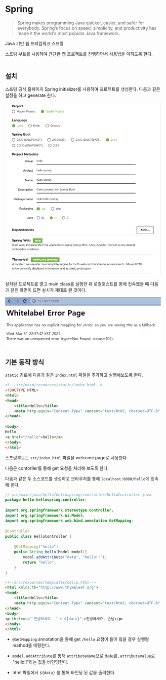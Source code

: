 # Spring
> Spring makes programming Java quicker, easier, and safer for everybody. Spring’s focus on speed, simplicity, and productivity has made it the world's most popular Java framework.

Java 기반 웹 프레임워크 스프링  

스프링 부트를 사용하여 간단한 웹 프로젝트를 진행하면서 사용법을 익히도록 한다.  
<br/>
## 설치
스프링 공식 홈페이지 Spring initializer를 사용하여 프로젝트를 생성한다. 다음과 같은 설정을 하고 generate 한다.


![spring_initializer](./img/spring_initializer.PNG)  
<br/>
설치된 프로젝트를 열고 main class를 실행한 뒤 로컬호스트를 통해 접속했을 때 다음과 같은 화면이 뜨면 설치가 제대로 된 것이다.

![spring_main](./img/spring_main.PNG)  

## 기본 동작 방식
`static` 경로에 다음과 같은 `index.html` 파일을 추가하고 실행해보도록 한다.
``` html
<!-- src/main/resources/static/index.html-->
<!DOCTYPE HTML>
<html>
<head>
    <title>Hello</title>
    <meta http-equiv="Content-Type" content="text/html; charset=UTF-8" />
</head>

<body>
Hello
<a href="/hello">hello</a>
</body>
</html>
```  

스프링부트는 `src/index.html` 파일을 welcome page로 사용한다.

다음은 contorller를 통해 get 요청을 처리해 보도록 한다.

다음과 같은 두 소스코드를 생성하고 브라우저를 통해 `localhost:8080/hello`에 접속해 본다.
```java
// src/main/java/hello/hellospring/controller/HelloController.java
package hello.hellospring.controller;

import org.springframework.stereotype.Controller;
import org.springframework.ui.Model;
import org.springframework.web.bind.annotation.GetMapping;

@Controller
public class HelloController {

    @GetMapping("hello")
    public String hello(Model model){
        model.addAttribute("data", "hello!!");
        return "hello";
    }
}
```  

```html
<!--src/resources/templates/hello.html-->
<html xmlns:th="http://www.thymeleaf.org">
<head>
    <title>Hello</title>
    <meta http-equiv="Content-Type" content="text/html; charset=UTF-8" />
</head>
<body>
<p th:text="'안녕하세요. ' + ${data}" >안녕하세요. 손님</p>
</body>
</html>
```  

* `@GetMapping` annotation을 통해 get `/hello` 요청이 들어 왔을 경우 실행될 mathod를 매핑한다.   

* `model.addAttribute`를 통해 `attributeName`으로 data를, `attributeValue`로 "hello!!"라는 값을 바인딩한다.

* html 파일에서 `${data}` 를 통해 바인딩 된 값을 출력한다. 

